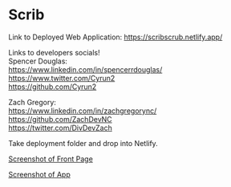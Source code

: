 # Scrib

Link to Deployed Web Application:
https://scribscrub.netlify.app/


Links to developers socials! <br>
Spencer Douglas: <br>
https://www.linkedin.com/in/spencerrdouglas/ <br>
https://www.twitter.com/Cyrun2 <br>
https://github.com/Cyrun2 

Zach Gregory: <br>
https://www.linkedin.com/in/zachgregorync/ <br>
https://github.com/ZachDevNC <br>
https://twitter.com/DivDevZach 

Take deployment folder and drop into Netlify. 

[Screenshot of Front Page](./images/scribscreenshot.jpg)

[Screenshot of App](./images/scribapp.jpg)